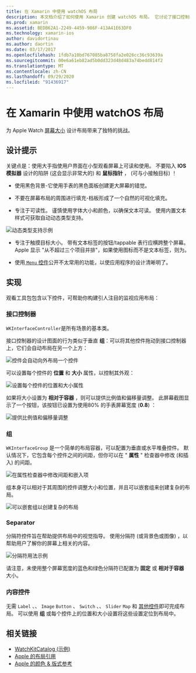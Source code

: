 ```yaml
---
title: 在 Xamarin 中使用 watchOS 布局
description: 本文档介绍了如何使用 Xamarin 创建 watchOS 布局。 它讨论了接口控制器、组、分隔符和内容控件。
ms.prod: xamarin
ms.assetid: BEDB62A1-2249-4459-986F-413A41E63DF0
ms.technology: xamarin-ios
author: davidortinau
ms.author: daortin
ms.date: 03/17/2017
ms.openlocfilehash: 1fdb7a10bd767085ba8758fa2e026cc36c93639a
ms.sourcegitcommit: 00e6a61eb82ad5b0dd323d48d483a74bedd814f2
ms.translationtype: MT
ms.contentlocale: zh-CN
ms.lasthandoff: 09/29/2020
ms.locfileid: "91436917"
---
```

# <a name="working-with-watchos-layout-in-xamarin"></a>在 Xamarin 中使用 watchOS 布局

为 Apple Watch [屏幕大小](~/ios/watchos/app-fundamentals/screen-sizes.md) 设计布局带来了独特的挑战。

## <a name="design-tips"></a>设计提示

关键点是：使用大手指使用户界面在小型观看屏幕上可读和使用。 不要陷入 **IOS 模拟器** 设计的陷阱 (这会显示非常大的) 和 **鼠标指针** ， (可与小接触目标) ！

- 使用黑色背景-它使用手表的黑色面板创建更大屏幕的错觉。

- 不要在屏幕布局的周围进行填充-档板形成了一个自然的可视化填充。

- 专注于可读性。 谨慎使用字体大小和颜色，以确保文本可读。 使用内置文本样式可获取自动动态类型支持。

![动态类型支持示例](layout-images/type.png)

- 专注于触摸目标大小。 带有文本标签的按钮/tappable 表行应横跨整个屏幕。 Apple 显示 "从不超过三个项目并排"，如果使用图标而不是文本标签，则为。

- 使用[ `Menu` 控件](~/ios/watchos/user-interface/menu.md)公开不太常用的功能，以使应用程序的设计清晰明了。

## <a name="implementation"></a>实现

观看工具包包含以下控件，可帮助你构建引人注目的监视应用布局：

### <a name="interface-controller"></a>接口控制器

`WKInterfaceController`是所有场景的基本类。

接口控制器的设计图面的行为类似于垂直 **组**：可以将其他控件拖动到接口控制器上，它们会自动布局在另一个上方：

![控件会自动向外布局一个控件](layout-images/controller-scene.png)

可以设置每个控件的 **位置** 和 **大小** 属性，以控制其外观：

![设置每个控件的位置和大小属性](layout-images/positionsize-attributes.png)

如果将大小设置为 **相对于容器** ，则可以提供比例值和偏移量调整。 此屏幕截图显示了一个按钮，该按钮已设置为使用80% 的手表屏幕宽度 (**0.8**) ：

![提供比例值和偏移量调整](layout-images/button-attributes.png)

### <a name="group"></a>组

`WKInterfaceGroup` 是一个简单的布局容器，可以配置为垂直或水平堆叠控件。 默认情况下，它包含每个控件之间的间距，但你可以在 " **属性** " 检查器中修改 (和插入) 的间距。

![在属性检查器中修改间距和嵌入项](layout-images/group-attributes.png)

组本身可以相对于其周围的控件调整大小和位置，并且可以嵌套组来创建复杂的布局。

![可以嵌套组以创建复杂的布局](layout-images/group-scene.png)

### <a name="separator"></a>Separator

分隔符控件旨在帮助提供布局中的视觉指导。 使用分隔符 (或背景色或图像) ，以帮助用户了解你的屏幕上相关的内容。

![分隔符用法示例](layout-images/separator-scene.png)

请注意，未使用整个屏幕宽度的蓝色和绿色分隔符已配置为 **固定** 或 **相对于容器** 大小。

### <a name="content-controls"></a>内容控件

无需 `Label` 、、 `Image` `Button` 、 `Switch` 、、 `Slider` `Map` 和 [其他控件](~/ios/watchos/user-interface/index.md)即可完成布局。
可以使用 **组** 或每个控件上的位置和大小设置将这些设置定位到布局中。

## <a name="related-links"></a>相关链接

- [WatchKitCatalog (示例) ](/samples/xamarin/ios-samples/watchos-watchkitcatalog)
- [Apple 的布局引用](https://developer.apple.com/library/prerelease/ios/documentation/UserExperience/Conceptual/WatchHumanInterfaceGuidelines/Layout.html)
- [Apple 的颜色 & 版式参考](https://developer.apple.com/library/prerelease/ios/documentation/UserExperience/Conceptual/WatchHumanInterfaceGuidelines/ColorandTypography.html)